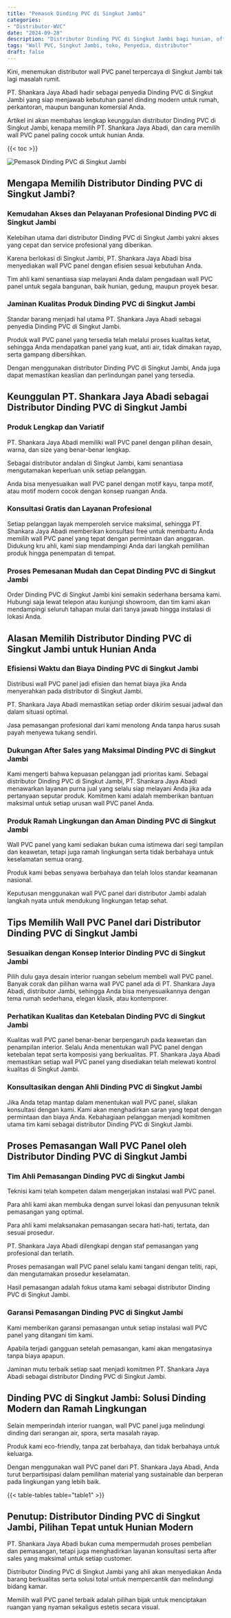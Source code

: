 ```yaml
---
title: "Pemasok Dinding PVC di Singkut Jambi"
categories: 
- "Distributor-WVC"
date: "2024-09-28"
description: "Distributor Dinding PVC di Singkut Jambi bagi hunian, office, serta toko. Produk berkualitas, variasi motif, variasi warna menarik, dengan jasa penempatan ditangani oleh teknisi profesional serta kepastian resmi!|Jasa penyediaan Dinding PVC di Singkut Jambi untuk kebutuhan hunian, perkantoran, maupun toko, beserta panel berkualitas dan instalasi oleh tim ahli dan kepastian resmi.|Pilihan Dinding PVC di Singkut Jambi yang terpercaya untuk hunian, kantor, serta gerai, bersama material terbaik dan pemasangan oleh teknisi berpengalaman serta garansi resmi.|Distribusi Dinding PVC di Singkut Jambi bagi hunian, office, dan gerai, beserta material unggulan dan penempatan ditangani oleh teknisi ahli, disertai dengan jaminan resmi.}"
tags: "Wall PVC, Singkut Jambi, toko, Penyedia, distributor"
draft: false
---
```


Kini, menemukan distributor wall PVC panel terpercaya di Singkut Jambi tak lagi masalah rumit.

PT. Shankara Jaya Abadi hadir sebagai penyedia Dinding PVC di Singkut Jambi yang siap menjawab kebutuhan panel dinding modern untuk rumah, perkantoran, maupun bangunan komersial Anda.

Artikel ini akan membahas lengkap keunggulan distributor Dinding PVC di Singkut Jambi, kenapa memilih PT. Shankara Jaya Abadi, dan cara memilih wall PVC panel paling cocok untuk hunian Anda.

{{< toc >}}

![Pemasok Dinding PVC di Singkut Jambi](/images/Distributor-WVC/Pemasok-Dinding-PVC-di-Singkut-Jambi.png)


## Mengapa Memilih Distributor Dinding PVC di Singkut Jambi?

### Kemudahan Akses dan Pelayanan Profesional Dinding PVC di Singkut Jambi

Kelebihan utama dari distributor Dinding PVC di Singkut Jambi yakni akses yang cepat dan service profesional yang diberikan.

Karena berlokasi di Singkut Jambi, PT. Shankara Jaya Abadi bisa menyediakan wall PVC panel dengan efisien sesuai kebutuhan Anda.

Tim ahli kami senantiasa siap melayani Anda dalam pengadaan wall PVC panel untuk segala bangunan, baik hunian, gedung, maupun proyek besar.

### Jaminan Kualitas Produk Dinding PVC di Singkut Jambi

Standar barang menjadi hal utama PT. Shankara Jaya Abadi sebagai penyedia Dinding PVC di Singkut Jambi.

Produk wall PVC panel yang tersedia telah melalui proses kualitas ketat, sehingga Anda mendapatkan panel yang kuat, anti air, tidak dimakan rayap, serta gampang dibersihkan.

Dengan menggunakan distributor Dinding PVC di Singkut Jambi, Anda juga dapat memastikan keaslian dan perlindungan panel yang tersedia.

## Keunggulan PT. Shankara Jaya Abadi sebagai Distributor Dinding PVC di Singkut Jambi

### Produk Lengkap dan Variatif

PT. Shankara Jaya Abadi memiliki wall PVC panel dengan pilihan desain, warna, dan size yang benar-benar lengkap.

Sebagai distributor andalan di Singkut Jambi, kami senantiasa mengutamakan keperluan unik setiap pelanggan.

Anda bisa menyesuaikan wall PVC panel dengan motif kayu, tanpa motif, atau motif modern cocok dengan konsep ruangan Anda.

### Konsultasi Gratis dan Layanan Profesional

Setiap pelanggan layak memperoleh service maksimal, sehingga PT. Shankara Jaya Abadi memberikan konsultasi free untuk membantu Anda memilih wall PVC panel yang tepat dengan permintaan dan anggaran. Didukung kru ahli, kami siap mendampingi Anda dari langkah pemilihan produk hingga penempatan di tempat.

### Proses Pemesanan Mudah dan Cepat Dinding PVC di Singkut Jambi

Order Dinding PVC di Singkut Jambi kini semakin sederhana bersama kami. Hubungi saja lewat telepon atau kunjungi showroom, dan tim kami akan mendampingi seluruh tahapan mulai dari tanya jawab hingga instalasi di lokasi Anda.

## Alasan Memilih Distributor Dinding PVC di Singkut Jambi untuk Hunian Anda

### Efisiensi Waktu dan Biaya Dinding PVC di Singkut Jambi

Distribusi wall PVC panel jadi efisien dan hemat biaya jika Anda menyerahkan pada distributor di Singkut Jambi.

PT. Shankara Jaya Abadi memastikan setiap order dikirim sesuai jadwal dan dalam situasi optimal.

Jasa pemasangan profesional dari kami menolong Anda tanpa harus susah payah menyewa tukang sendiri.

### Dukungan After Sales yang Maksimal Dinding PVC di Singkut Jambi

Kami mengerti bahwa kepuasan pelanggan jadi prioritas kami. Sebagai distributor Dinding PVC di Singkut Jambi, PT. Shankara Jaya Abadi menawarkan layanan purna jual yang selalu siap melayani Anda jika ada pertanyaan seputar produk. Komitmen kami adalah memberikan bantuan maksimal untuk setiap urusan wall PVC panel Anda.

### Produk Ramah Lingkungan dan Aman Dinding PVC di Singkut Jambi

Wall PVC panel yang kami sediakan bukan cuma istimewa dari segi tampilan dan keawetan, tetapi juga ramah lingkungan serta tidak berbahaya untuk keselamatan semua orang.

Produk kami bebas senyawa berbahaya dan telah lolos standar keamanan nasional.

Keputusan menggunakan wall PVC panel dari distributor Jambi adalah langkah nyata untuk mendukung lingkungan tetap sehat.

## Tips Memilih Wall PVC Panel dari Distributor Dinding PVC di Singkut Jambi

### Sesuaikan dengan Konsep Interior Dinding PVC di Singkut Jambi

Pilih dulu gaya desain interior ruangan sebelum membeli wall PVC panel. Banyak corak dan pilihan warna wall PVC panel ada di PT. Shankara Jaya Abadi, distributor Jambi, sehingga Anda bisa menyesuaikannya dengan tema rumah sederhana, elegan klasik, atau kontemporer.

### Perhatikan Kualitas dan Ketebalan Dinding PVC di Singkut Jambi

Kualitas wall PVC panel benar-benar berpengaruh pada keawetan dan penampilan interior. Selalu Anda menentukan wall PVC panel dengan ketebalan tepat serta komposisi yang berkualitas. PT. Shankara Jaya Abadi memastikan setiap wall PVC panel yang disediakan telah melewati kontrol kualitas di Singkut Jambi.

### Konsultasikan dengan Ahli Dinding PVC di Singkut Jambi

Jika Anda tetap mantap dalam menentukan wall PVC panel, silakan konsultasi dengan kami. Kami akan menghadirkan saran yang tepat dengan permintaan dan biaya Anda. Kebahagiaan pelanggan menjadi komitmen utama tim kami sebagai distributor Dinding PVC di Singkut Jambi.

## Proses Pemasangan Wall PVC Panel oleh Distributor Dinding PVC di Singkut Jambi

### Tim Ahli Pemasangan Dinding PVC di Singkut Jambi

Teknisi kami telah kompeten dalam mengerjakan instalasi wall PVC panel.

Para ahli kami akan membuka dengan survei lokasi dan penyusunan teknik pemasangan yang optimal.

Para ahli kami melaksanakan pemasangan secara hati-hati, tertata, dan sesuai prosedur.

PT. Shankara Jaya Abadi dilengkapi dengan staf pemasangan yang profesional dan terlatih.

Proses pemasangan wall PVC panel selalu kami tangani dengan teliti, rapi, dan mengutamakan prosedur keselamatan.

Hasil pemasangan adalah fokus utama kami sebagai distributor Dinding PVC di Singkut Jambi.

### Garansi Pemasangan Dinding PVC di Singkut Jambi

Kami memberikan garansi pemasangan untuk setiap instalasi wall PVC panel yang ditangani tim kami.

Apabila terjadi gangguan setelah pemasangan, kami akan mengatasinya tanpa biaya apapun.

Jaminan mutu terbaik setiap saat menjadi komitmen PT. Shankara Jaya Abadi sebagai distributor Dinding PVC di Singkut Jambi.

## Dinding PVC di Singkut Jambi: Solusi Dinding Modern dan Ramah Lingkungan

Selain memperindah interior ruangan, wall PVC panel juga melindungi dinding dari serangan air, spora, serta masalah rayap.

Produk kami eco-friendly, tanpa zat berbahaya, dan tidak berbahaya untuk keluarga.

Dengan menggunakan wall PVC panel dari PT. Shankara Jaya Abadi, Anda turut berpartisipasi dalam pemilihan material yang sustainable dan berperan pada lingkungan yang lebih baik.

{{< table-tables table="table1" >}}

## Penutup: Distributor Dinding PVC di Singkut Jambi, Pilihan Tepat untuk Hunian Modern

PT. Shankara Jaya Abadi bukan cuma mempermudah proses pembelian dan pemasangan, tetapi juga menghadirkan layanan konsultasi serta after sales yang maksimal untuk setiap customer.

Distributor Dinding PVC di Singkut Jambi yang ahli akan menyediakan Anda barang berkualitas serta solusi total untuk mempercantik dan melindungi bidang kamar.

Memilih wall PVC panel terbaik adalah pilihan bijak untuk menciptakan ruangan yang nyaman sekaligus estetis secara visual.